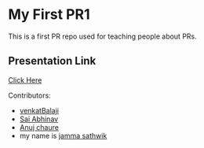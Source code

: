 # My First PR1
This is a first PR repo used for teaching people about PRs.

## Presentation Link
[Click Here](https://docs.google.com/presentation/d/1daPXYSP6chrxg8vB60FNcOMb_7_YErsCds7gT3OlwwI/edit?usp=sharing)</br>

Contributors:</br>
- [venkatBalaji](https://github.com/venkatbalaji221)
- [Sai Abhinav](https://github.com/Abhinavtdk)
- [Anuj chaure](github.com/anuj-c)
- my name is [jamma sathwik](https://github.com/Jammasanju)
